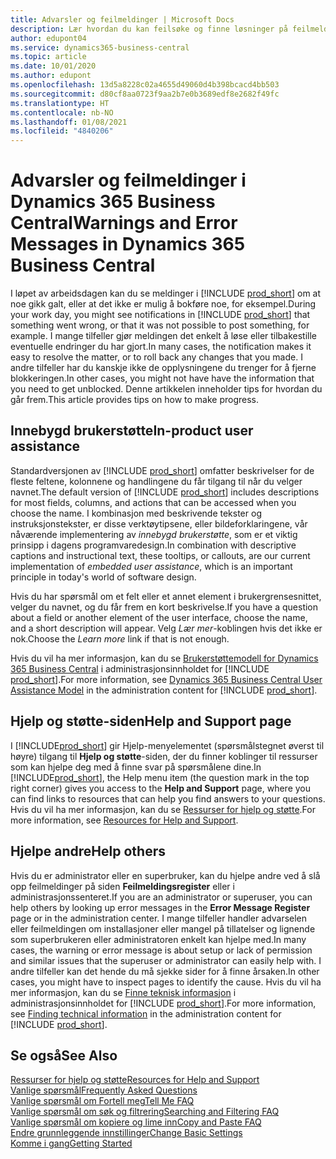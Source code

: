 ```yaml
---
title: Advarsler og feilmeldinger | Microsoft Docs
description: Lær hvordan du kan feilsøke og finne løsninger på feilmeldinger når du arbeider i Business Central.
author: edupont04
ms.service: dynamics365-business-central
ms.topic: article
ms.date: 10/01/2020
ms.author: edupont
ms.openlocfilehash: 13d5a8228c02a4655d49060d4b398bcacd4bb503
ms.sourcegitcommit: d80cf8aa0723f9aa2b7e0b3689edf8e2682f49fc
ms.translationtype: HT
ms.contentlocale: nb-NO
ms.lasthandoff: 01/08/2021
ms.locfileid: "4840206"
---
```

# <a name="warnings-and-error-messages-in-dynamics-365-business-central"></a><span data-ttu-id="4cd13-103">Advarsler og feilmeldinger i Dynamics 365 Business Central</span><span class="sxs-lookup"><span data-stu-id="4cd13-103">Warnings and Error Messages in Dynamics 365 Business Central</span></span>

<span data-ttu-id="4cd13-104">I løpet av arbeidsdagen kan du se meldinger i [!INCLUDE [prod_short](includes/prod_short.md)] om at noe gikk galt, eller at det ikke er mulig å bokføre noe, for eksempel.</span><span class="sxs-lookup"><span data-stu-id="4cd13-104">During your work day, you might see notifications in [!INCLUDE [prod_short](includes/prod_short.md)] that something went wrong, or that it was not possible to post something, for example.</span></span> <span data-ttu-id="4cd13-105">I mange tilfeller gjør meldingen det enkelt å løse eller tilbakestille eventuelle endringer du har gjort.</span><span class="sxs-lookup"><span data-stu-id="4cd13-105">In many cases, the notification makes it easy to resolve the matter, or to roll back any changes that you made.</span></span> <span data-ttu-id="4cd13-106">I andre tilfeller har du kanskje ikke de opplysningene du trenger for å fjerne blokkeringen.</span><span class="sxs-lookup"><span data-stu-id="4cd13-106">In other cases, you might not have have the information that you need to get unblocked.</span></span> <span data-ttu-id="4cd13-107">Denne artikkelen inneholder tips for hvordan du går frem.</span><span class="sxs-lookup"><span data-stu-id="4cd13-107">This article provides tips on how to make progress.</span></span>  

## <a name="in-product-user-assistance"></a><span data-ttu-id="4cd13-108">Innebygd brukerstøtte</span><span class="sxs-lookup"><span data-stu-id="4cd13-108">In-product user assistance</span></span>

<span data-ttu-id="4cd13-109">Standardversjonen av [!INCLUDE [prod_short](includes/prod_short.md)] omfatter beskrivelser for de fleste feltene, kolonnene og handlingene du får tilgang til når du velger navnet.</span><span class="sxs-lookup"><span data-stu-id="4cd13-109">The default version of [!INCLUDE [prod_short](includes/prod_short.md)] includes descriptions for most fields, columns, and actions that can be accessed when you choose the name.</span></span> <span data-ttu-id="4cd13-110">I kombinasjon med beskrivende tekster og instruksjonstekster, er disse verktøytipsene, eller bildeforklaringene, vår nåværende implementering av *innebygd brukerstøtte*, som er et viktig prinsipp i dagens programvaredesign.</span><span class="sxs-lookup"><span data-stu-id="4cd13-110">In combination with descriptive captions and instructional text, these tooltips, or callouts, are our current implementation of *embedded user assistance*, which is an important principle in today's world of software design.</span></span>  

<span data-ttu-id="4cd13-111">Hvis du har spørsmål om et felt eller et annet element i brukergrensesnittet, velger du navnet, og du får frem en kort beskrivelse.</span><span class="sxs-lookup"><span data-stu-id="4cd13-111">If you have a question about a field or another element of the user interface, choose the name, and a short description will appear.</span></span> <span data-ttu-id="4cd13-112">Velg *Lær mer*-koblingen hvis det ikke er nok.</span><span class="sxs-lookup"><span data-stu-id="4cd13-112">Choose the *Learn more* link if that is not enough.</span></span>  

<span data-ttu-id="4cd13-113">Hvis du vil ha mer informasjon, kan du se [Brukerstøttemodell for Dynamics 365 Business Central](/dynamics365/business-central/dev-itpro/user-assistance) i administrasjonsinnholdet for [!INCLUDE [prod_short](includes/prod_short.md)].</span><span class="sxs-lookup"><span data-stu-id="4cd13-113">For more information, see [Dynamics 365 Business Central User Assistance Model](/dynamics365/business-central/dev-itpro/user-assistance) in the administration content for [!INCLUDE [prod_short](includes/prod_short.md)].</span></span>  

## <a name="help-and-support-page"></a><span data-ttu-id="4cd13-114">Hjelp og støtte-siden</span><span class="sxs-lookup"><span data-stu-id="4cd13-114">Help and Support page</span></span>

<span data-ttu-id="4cd13-115">I [!INCLUDE[prod_short](includes/prod_short.md)] gir Hjelp-menyelementet (spørsmålstegnet øverst til høyre) tilgang til **Hjelp og støtte**-siden, der du finner koblinger til ressurser som kan hjelpe deg med å finne svar på spørsmålene dine.</span><span class="sxs-lookup"><span data-stu-id="4cd13-115">In [!INCLUDE[prod_short](includes/prod_short.md)], the Help menu item (the question mark in the top right corner) gives you access to the **Help and Support** page, where you can find links to resources that can help you find answers to your questions.</span></span> <span data-ttu-id="4cd13-116">Hvis du vil ha mer informasjon, kan du se [Ressurser for hjelp og støtte](product-help-and-support.md).</span><span class="sxs-lookup"><span data-stu-id="4cd13-116">For more information, see [Resources for Help and Support](product-help-and-support.md).</span></span>  

## <a name="help-others"></a><span data-ttu-id="4cd13-117">Hjelpe andre</span><span class="sxs-lookup"><span data-stu-id="4cd13-117">Help others</span></span>

<span data-ttu-id="4cd13-118">Hvis du er administrator eller en superbruker, kan du hjelpe andre ved å slå opp feilmeldinger på siden **Feilmeldingsregister** eller i administrasjonssenteret.</span><span class="sxs-lookup"><span data-stu-id="4cd13-118">If you are an administrator or superuser, you can help others by looking up error messages in the **Error Message Register** page or in the administration center.</span></span> <span data-ttu-id="4cd13-119">I mange tilfeller handler advarselen eller feilmeldingen om installasjoner eller mangel på tillatelser og lignende som superbrukeren eller administratoren enkelt kan hjelpe med.</span><span class="sxs-lookup"><span data-stu-id="4cd13-119">In many cases, the warning or error message is about setup or lack of permission and similar issues that the superuser or administrator can easily help with.</span></span> <span data-ttu-id="4cd13-120">I andre tilfeller kan det hende du må sjekke sider for å finne årsaken.</span><span class="sxs-lookup"><span data-stu-id="4cd13-120">In other cases, you might have to inspect pages to identify the cause.</span></span> <span data-ttu-id="4cd13-121">Hvis du vil ha mer informasjon, kan du se [Finne teknisk informasjon](/dynamics365/business-central/dev-itpro/administration/manage-technical-support#finding-technical-information) i administrasjonsinnholdet for [!INCLUDE [prod_short](includes/prod_short.md)].</span><span class="sxs-lookup"><span data-stu-id="4cd13-121">For more information, see [Finding technical information](/dynamics365/business-central/dev-itpro/administration/manage-technical-support#finding-technical-information) in the administration content for [!INCLUDE [prod_short](includes/prod_short.md)].</span></span>  

## <a name="see-also"></a><span data-ttu-id="4cd13-122">Se også</span><span class="sxs-lookup"><span data-stu-id="4cd13-122">See Also</span></span>

[<span data-ttu-id="4cd13-123">Ressurser for hjelp og støtte</span><span class="sxs-lookup"><span data-stu-id="4cd13-123">Resources for Help and Support</span></span>](product-help-and-support.md)  
[<span data-ttu-id="4cd13-124">Vanlige spørsmål</span><span class="sxs-lookup"><span data-stu-id="4cd13-124">Frequently Asked Questions</span></span>](across-faq.md)  
[<span data-ttu-id="4cd13-125">Vanlige spørsmål om Fortell meg</span><span class="sxs-lookup"><span data-stu-id="4cd13-125">Tell Me FAQ</span></span>](ui-search-faq.md)  
[<span data-ttu-id="4cd13-126">Vanlige spørsmål om søk og filtrering</span><span class="sxs-lookup"><span data-stu-id="4cd13-126">Searching and Filtering FAQ</span></span>](ui-search-filter-faq.md)  
[<span data-ttu-id="4cd13-127">Vanlige spørsmål om kopiere og lime inn</span><span class="sxs-lookup"><span data-stu-id="4cd13-127">Copy and Paste FAQ</span></span>](faq-copy-paste.yml)  
[<span data-ttu-id="4cd13-128">Endre grunnleggende innstillinger</span><span class="sxs-lookup"><span data-stu-id="4cd13-128">Change Basic Settings</span></span>](ui-change-basic-settings.md)  
[<span data-ttu-id="4cd13-129">Komme i gang</span><span class="sxs-lookup"><span data-stu-id="4cd13-129">Getting Started</span></span>](product-get-started.md)  
